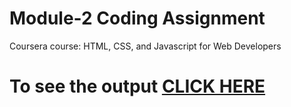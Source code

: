 

# Module-2 Coding Assignment

Coursera course: HTML, CSS, and Javascript for Web Developers

# To see the output [CLICK HERE](https://ovodeadshot.github.io/CourseraWeb.github.io/Module2/index.html)

